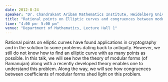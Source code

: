 ```yaml
---
date: 2012-8-24
speaker: "Dr. Chandrakant Aribam Mathematics Institute, Heidelberg University"
title: "Rational points on Elliptic curves and congruences between modular forms"
time: "4:00 pm- 5:00 pm" 
venue: "Department of Mathematics, Lecture Hall 1"
---
```

Rational points on elliptic curves have found applications in cryptography and in the solution to some problems dating back to antiquity. However, we still do not know how to find an elliptic curve with as many points as possible. In this talk, we will see how the theory of modular forms (of Ramanujan) along with a recently developed theory enables one to understand this problem. Along the way, we will see how congruences between coefficients of modular forms shed light on this problem.
